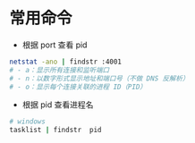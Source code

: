 # 常用命令

- 根据 port 查看 pid

```bash
netstat -ano | findstr :4001
# - a：显示所有连接和监听端口
# - n：以数字形式显示地址和端口号（不做 DNS 反解析）
# - o：显示每个连接关联的进程 ID（PID）
```

- 根据 pid 查看进程名

```bash
# windows
tasklist | findstr  pid
```
